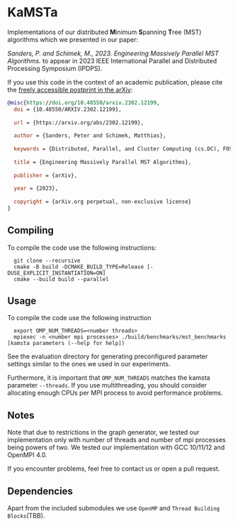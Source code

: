 # KaMSTa

Implementations of our distributed **M**inimum **S**panning **T**ree (MST) algorithms which we presented in our paper:

_Sanders, P. and Schimek, M., 2023. Engineering Massively Parallel MST Algorithms._ to appear in 2023 IEEE International Parallel and Distributed Processing Symposium (IPDPS).

If you use this code in the context of an academic publication, please cite the [freely accessible postprint in the arXiv](https://arxiv.org/abs/2302.12199):
```bibtex
@misc{https://doi.org/10.48550/arxiv.2302.12199,
  doi = {10.48550/ARXIV.2302.12199},
  
  url = {https://arxiv.org/abs/2302.12199},
  
  author = {Sanders, Peter and Schimek, Matthias},
  
  keywords = {Distributed, Parallel, and Cluster Computing (cs.DC), FOS: Computer and information sciences, FOS: Computer and information sciences},
  
  title = {Engineering Massively Parallel MST Algorithms},
  
  publisher = {arXiv},
  
  year = {2023},
  
  copyright = {arXiv.org perpetual, non-exclusive license}
}
```

## Compiling

To compile the code use the following instructions:
```
  git clone --recursive
  cmake -B build -DCMAKE_BUILD_TYPE=Release [-DUSE_EXPLICIT_INSTANTIATION=ON]
  cmake --build build --parallel
```

## Usage

To compile the code use the following instruction
```
  export OMP_NUM_THREADS=<number threads>
  mpiexec -n <number mpi processes> ./build/benchmarks/mst_benchmarks [kamsta parameters (--help for help])
```
See the evaluation directory for generating preconfigured parameter settings similar to the ones we used in our experiments.

Furthermore, it is important that `OMP_NUM_THREADS` matches the kamsta parameter `--threads`.
If you use multithreading, you should consider allocating enough CPUs per MPI process to avoid performance problems.

## Notes
Note that due to restrictions in the graph generator, we tested our implementation only with number of threads and number of mpi processes being powers of two.
We tested our implementation with GCC 10/11/12 and OpenMPI 4.0.

If you encounter problems, feel free to contact us or open a pull request.

## Dependencies
Apart from the included submodules we use `OpenMP` and `Thread Building Blocks`(TBB).
